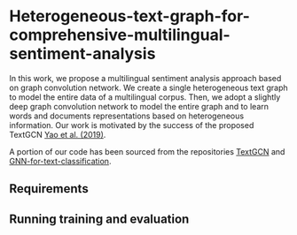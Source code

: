 # Heterogeneous-text-graph-for-comprehensive-multilingual-sentiment-analysis
In this work, we propose a multilingual sentiment analysis approach based on graph convolution network. We create a single heterogeneous text graph to model the entire data of a multilingual corpus.
Then, we adopt a slightly deep graph convolution network to model the entire graph and to learn words and documents representations based on heterogeneous information.
Our work is motivated by the success of the proposed TextGCN [Yao et al. (2019)](https://arxiv.org/abs/1809.05679).

A portion of our code has been sourced from the repositories [TextGCN](https://github.com/yao8839836/text_gcn) and [GNN-for-text-classification](https://github.com/zshicode/GNN-for-text-classification).

## Requirements


## Running training and evaluation